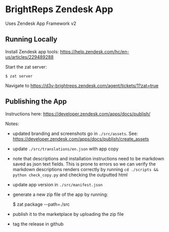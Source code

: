 # BrightReps Zendesk App

Uses Zendesk App Framework v2

## Running Locally

Install Zendesk app tools: https://help.zendesk.com/hc/en-us/articles/229489288

Start the zat server:

    $ zat server

Navigate to https://d3v-brightreps.zendesk.com/agent/tickets/1?zat=true


## Publishing the App

Instructions here: https://developer.zendesk.com/apps/docs/publish/

Notes:

- updated branding and screenshots go in `./src/assets`. See: https://developer.zendesk.com/apps/docs/publish/create_assets
- update `./src/translations/en.json` with app copy
- note that descriptions and installation instructions need to be markdown saved as json text fields. This is prone to errors so we can verify the markdown descriptions renders correctly by running `cd ./scripts && python check_copy.py` and checking the outputted html
- update app version in `./src/manifest.json`
- generate a new zip file of the app by running:

    $ zat package --path=./src

- publish it to the marketplace by uploading the zip file
- tag the release in github